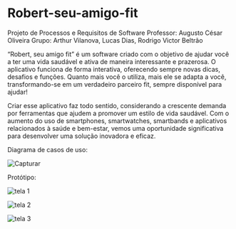 # Robert-seu-amigo-fit
Projeto de Processos e Requisitos de Software
Professor: Augusto César Oliveira
Grupo: Arthur Vilanova, Lucas Dias, Rodrigo Victor Beltrão

“Robert, seu amigo fit” é um software criado com o objetivo de ajudar você a ter uma vida saudável e ativa de maneira interessante e prazerosa. O aplicativo funciona de forma interativa, oferecendo sempre novas dicas, desafios e funções. Quanto mais você o utiliza, mais ele se adapta a você, transformando-se em um verdadeiro parceiro fit, sempre disponível para ajudar!

Criar esse aplicativo faz todo sentido, considerando a crescente demanda por ferramentas que ajudem a promover um estilo de vida saudável. Com o aumento do uso de smartphones, smartwatches, smartbands e aplicativos relacionados à saúde e bem-estar, vemos uma oportunidade significativa para desenvolver uma solução inovadora e eficaz.

Diagrama de casos de uso:

![Capturar](https://github.com/Rodibre8708/Robert-seu-amigo-fit/assets/150438774/45efb763-24a8-4594-a690-fa5ec2fbac12)


Protótipo:

![tela 1](https://github.com/Rodibre8708/Robert-seu-amigo-fit/assets/150438774/e21b09fb-6c6f-4588-995d-e7a6a59b3e4b)

![tela 2](https://github.com/Rodibre8708/Robert-seu-amigo-fit/assets/150438774/7d79df96-3d47-498c-a1d8-530be57fc7f2)

![tela 3](https://github.com/Rodibre8708/Robert-seu-amigo-fit/assets/150438774/dd966eaa-86a6-403c-9c2f-f1561114261e)
